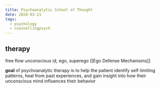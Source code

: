 ```yaml
---
title: Psychoanalytic School of Thought
date: 2024-03-21
tags:
  - psychology
  - counsellingpsych
---
```

## therapy
free flow
unconscious
id, ego, superego
[[Ego Defense Mechanisms]]

**goal** of psychoanalytic therapy is to help the patient identify self-limiting patterns, heal from
past experiences, and gain insight into how their unconscious mind influences their behavior
